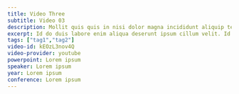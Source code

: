 ```yaml
---
title: Video Three
subtitle: Video 03
description: Mollit quis quis in nisi dolor magna incididunt aliquip tempor. Aliquip consequat sit consequat in proident pariatur. Esse do qui magna consequat consequat incididunt occaecat dolor consequat do nisi reprehenderit. Reprehenderit Lorem laborum deserunt commodo mollit non et ipsum laboris.
excerpt: Id do duis labore enim aliqua deserunt ipsum cillum velit. Id elit reprehenderit laboris irure amet laboris veniam reprehenderit veniam tempor.
tags: ["tag1","tag2"]
video-id: kEOzL3nov4Q
video-provider: youtube
powerpoint: Lorem ipsum
speaker: Lorem ipsum
year: Lorem ipsum
conference: Lorem ipsum
---
```

